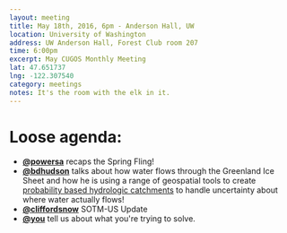 ```yaml
---
layout: meeting
title: May 18th, 2016, 6pm - Anderson Hall, UW
location: University of Washington
address: UW Anderson Hall, Forest Club room 207
time: 6:00pm
excerpt: May CUGOS Monthly Meeting
lat: 47.651737
lng: -122.307540
category: meetings
notes: It's the room with the elk in it.
---
```


Loose agenda:
=============
- **[@powersa](https://github.com/powersa)** recaps the Spring Fling!
- **[@bdhudson](https://github.com/BDHudson)** talks about how water flows through the Greenland Ice Sheet and how he is using a range of geospatial tools to create [probability based hydrologic catchments](https://agu.confex.com/agu/fm15/webprogram/Paper86412.html) to handle uncertainty about where water actually flows!
- **[@cliffordsnow](https://github.com/cliffordsnow)** SOTM-US Update
- **[@you](http://cugos.org/people/)** tell us about what you're trying to solve.
